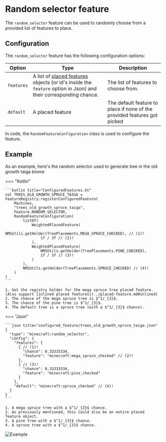 # Random selector feature

The `random_selector` feature can be used to randomly choose from a provided list of features to place.

## Configuration

The `random_selector` feature has the following configuration options:

| Option     | Type                                                                                                                                    | Description                                                              |
|------------|-----------------------------------------------------------------------------------------------------------------------------------------|--------------------------------------------------------------------------|
| `features` | A list of [placed features](../placed-feature.md) objects (or id's inside the `feature` option in Json) and their corresponding chance. | The list of features to choose from.                                     |
| `default`  | A placed feature                                                                                                                        | The default feature to place if none of the provided features got picked |

In code, the `RandomFeatureConfiguration` class is used to configure the feature.

## Example

As an example, here's the random selector used to generate tree in the old growth taiga biome

=== "Kotlin"

    ```kotlin title="ConfiguredFeatures.kt"
    val TREES_OLD_GROWTH_SPRUCE_TAIGA = FeatureRegistry.registerConfiguredFeature(
        Machines,
        "trees_old_growth_spruce_taiga",
        Feature.RANDOM_SELECTOR,
        RandomFeatureConfiguration(
            listOf(
                WeightedPlacedFeature(
                    NMSUtils.getHolder(TreePlacements.MEGA_SPRUCE_CHECKED), // (1)!
                    1f / 3f // (2)!
                ),
                WeightedPlacedFeature(
                    NMSUtils.getHolder(TreePlacements.PINE_CHECKED),
                    1f / 3f // (3)!
                )
            ),
            NMSUtils.getHolder(TreePlacements.SPRUCE_CHECKED) // (4)!
        )
    )
    ```

    1. Get the registry holder for the mega spruce tree placed feature. (Also support [inlined placed features](../placed-feature.md#inlined)
    2. The chance of the mega spruce tree is $^1/_{3}$.
    3. The chance of the pine tree is $^1/_{3}$.
    4. The default tree is a spruce tree (with a $^1/_{3}$ chance).

=== "Json"

    ```json title="configured_feature/trees_old_growth_spruce_taiga.json"
    {
      "type": "minecraft:random_selector",
      "config": {
        "features": [
          { // (1)!
            "chance": 0.33333334,
            "feature": "minecraft:mega_spruce_checked" // (2)!
          },
          { // (3)!
            "chance": 0.33333334,
            "feature": "minecraft:pine_checked"
          }
        ],
        "default": "minecraft:spruce_checked" // (4)!
      }
    }
    ```

    1. A mega spruce tree with a $^1/_{3}$ chance.
    2. As previously mentioned, this could also be an entire placed feature object. 
    3. A pine tree with a $^1/_{3}$ chance.
    4. A spruce tree with a $^1/_{3}$ chance.

![Example](https://i.imgur.com/JJZoK77.jpeg)